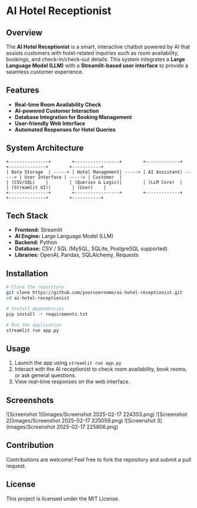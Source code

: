 # AI Hotel Receptionist

## Overview
The **AI Hotel Receptionist** is a smart, interactive chatbot powered by AI that assists customers with hotel-related inquiries such as room availability, bookings, and check-in/check-out details. This system integrates a **Large Language Model (LLM)** with a **Streamlit-based user interface** to provide a seamless customer experience.

## Features
- **Real-time Room Availability Check**
- **AI-powered Customer Interaction**
- **Database Integration for Booking Management**
- **User-friendly Web Interface**
- **Automated Responses for Hotel Queries**

## System Architecture
```
+---------------+        +-----------------+        +-------------+        +--------------+        +-----------+
| Data Storage  | -----> | Hotel Management| -----> | AI Assistant| -----> | User Interface | -----> | Customer  |
| (CSV/SQL)    |        | (Queries & Logic)|        | (LLM Core)  |        | (Streamlit UI)|        | (User)    |
+---------------+        +-----------------+        +-------------+        +--------------+        +-----------+
```

## Tech Stack
- **Frontend:** Streamlit
- **AI Engine:** Large Language Model (LLM)
- **Backend:** Python
- **Database:** CSV / SQL (MySQL, SQLite, PostgreSQL supported)
- **Libraries:** OpenAI, Pandas, SQLAlchemy, Requests

## Installation
```bash
# Clone the repository
git clone https://github.com/yourusername/ai-hotel-receptionist.git
cd ai-hotel-receptionist

# Install dependencies
pip install -r requirements.txt

# Run the application
streamlit run app.py
```

## Usage
1. Launch the app using `streamlit run app.py`
2. Interact with the AI receptionist to check room availability, book rooms, or ask general questions.
3. View real-time responses on the web interface.

## Screenshots
![Screenshot 1](images/Screenshot 2025-02-17 224353.png)
![Screenshot 2](images/Screenshot 2025-02-17 225059.png)
![Screenshot 3](images/Screenshot 2025-02-17 225806.png)

## Contribution
Contributions are welcome! Feel free to fork the repository and submit a pull request.

## License
This project is licensed under the MIT License.

